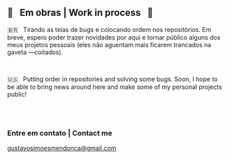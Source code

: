 ## 🚧 &nbsp; Em obras | Work in process &nbsp; 🚧

🇧🇷 &nbsp; Tirando as teias de bugs e colocando ordem nos repositórios. Em breve, espero poder trazer novidades por aqui e tornar público alguns dos meus projetos pessoais (eles não aguentam mais ficarem trancados na gaveta —coitados).

</br>

🇺🇸 &nbsp; Putting order in repositories and solving some bugs. Soon, I hope to be able to bring news around here and make some of my personal projects public!

</br></br>

### Entre em contato | Contact me

gustavosimoesmendonca@gmail.com
